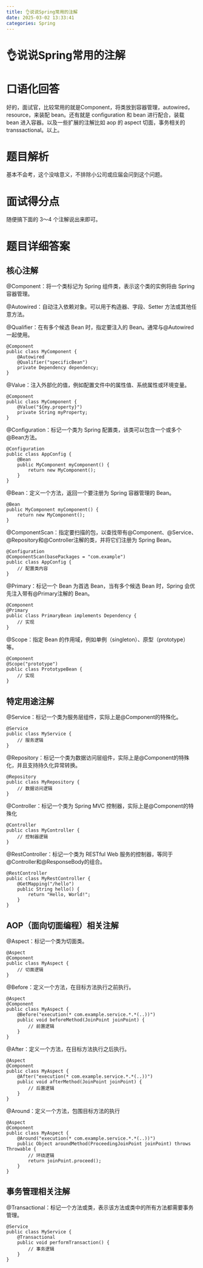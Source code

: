 ```yaml
---
title: 👌说说Spring常用的注解
date: 2025-03-02 13:33:41
categories: Spring
---
```


# 👌说说Spring常用的注解

# 口语化回答
好的，面试官，比较常用的就是Component，将类放到容器管理，autowired，resource，来装配 bean。还有就是 configuration 和 bean 进行配合，装载 bean 进入容器。以及一些扩展的注解比如 aop 的 aspect 切面，事务相关的 transsactional。以上。

# 题目解析
基本不会考，这个没啥意义，不排除小公司或应届会问到这个问题。

# 面试得分点
随便搞下面的 3～4 个注解说出来即可。

# 题目详细答案
## 核心注解
@Component：将一个类标记为 Spring 组件类，表示这个类的实例将由 Spring 容器管理。

@Autowired：自动注入依赖对象。可以用于构造器、字段、Setter 方法或其他任意方法。

@Qualifier：在有多个候选 Bean 时，指定要注入的 Bean。通常与@Autowired一起使用。

```plain
@Component
public class MyComponent {
    @Autowired
    @Qualifier("specificBean")
    private Dependency dependency;
}
```

@Value：注入外部化的值，例如配置文件中的属性值、系统属性或环境变量。

```plain
@Component
public class MyComponent {
    @Value("${my.property}")
    private String myProperty;
}
```

@Configuration：标记一个类为 Spring 配置类，该类可以包含一个或多个@Bean方法。

```plain
@Configuration
public class AppConfig {
    @Bean
    public MyComponent myComponent() {
        return new MyComponent();
    }
}
```

@Bean：定义一个方法，返回一个要注册为 Spring 容器管理的 Bean。

```plain
@Bean
public MyComponent myComponent() {
    return new MyComponent();
}
```

@ComponentScan：指定要扫描的包，以查找带有@Component、@Service、@Repository和@Controller注解的类，并将它们注册为 Spring Bean。

```plain
@Configuration
@ComponentScan(basePackages = "com.example")
public class AppConfig {
    // 配置类内容
}
```

@Primary：标记一个 Bean 为首选 Bean，当有多个候选 Bean 时，Spring 会优先注入带有@Primary注解的 Bean。

```plain
@Component
@Primary
public class PrimaryBean implements Dependency {
    // 实现
}
```

@Scope：指定 Bean 的作用域，例如单例（singleton）、原型（prototype）等。

```plain
@Component
@Scope("prototype")
public class PrototypeBean {
    // 实现
}
```

## 特定用途注解
@Service：标记一个类为服务层组件，实际上是@Component的特殊化。

```plain
@Service
public class MyService {
    // 服务逻辑
}
```

@Repository：标记一个类为数据访问层组件，实际上是@Component的特殊化，并且支持持久化异常转换。

```plain
@Repository
public class MyRepository {
    // 数据访问逻辑
}
```

@Controller：标记一个类为 Spring MVC 控制器，实际上是@Component的特殊化

```plain
@Controller
public class MyController {
    // 控制器逻辑
}
```

@RestController：标记一个类为 RESTful Web 服务的控制器，等同于@Controller和@ResponseBody的组合。

```plain
@RestController
public class MyRestController {
    @GetMapping("/hello")
    public String hello() {
        return "Hello, World!";
    }
}
```

## AOP（面向切面编程）相关注解
@Aspect：标记一个类为切面类。

```plain
@Aspect
@Component
public class MyAspect {
    // 切面逻辑
}
```

@Before：定义一个方法，在目标方法执行之前执行。

```plain
@Aspect
@Component
public class MyAspect {
    @Before("execution(* com.example.service.*.*(..))")
    public void beforeMethod(JoinPoint joinPoint) {
        // 前置逻辑
    }
}
```

@After：定义一个方法，在目标方法执行之后执行。

```plain
@Aspect
@Component
public class MyAspect {
    @After("execution(* com.example.service.*.*(..))")
    public void afterMethod(JoinPoint joinPoint) {
        // 后置逻辑
    }
}
```

@Around：定义一个方法，包围目标方法的执行

```plain
@Aspect
@Component
public class MyAspect {
    @Around("execution(* com.example.service.*.*(..))")
    public Object aroundMethod(ProceedingJoinPoint joinPoint) throws Throwable {
        // 环绕逻辑
        return joinPoint.proceed();
    }
}
```

## 事务管理相关注解
@Transactional：标记一个方法或类，表示该方法或类中的所有方法都需要事务管理。

```plain
@Service
public class MyService {
    @Transactional
    public void performTransaction() {
        // 事务逻辑
    }
}
```
